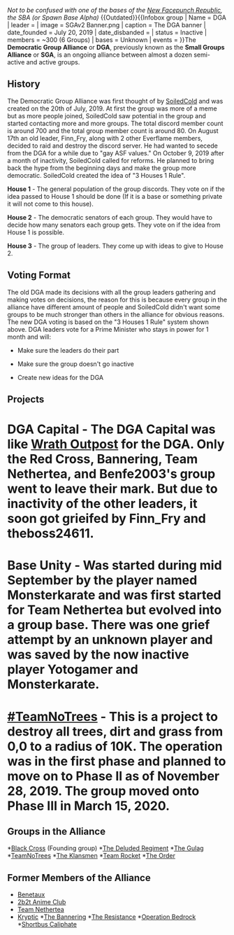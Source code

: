 *Not to be confused with one of the bases of the [New Facepunch Republic](https://2b2t.miraheze.org/wiki/New_Facepunch_Republic), the SBA (or Spawn Base Alpha)*
{{Outdated}}{{Infobox group
| Name = DGA
| leader =
| image = SGAv2 Banner.png
| caption = The DGA banner
| date_founded = July 20, 2019
| date_disbanded =
| status = Inactive
| members = ~300 (6 Groups)
| bases = Unknown
| events =
}}The **Democratic Group Alliance** or **DGA**, previously known as the **Small Groups Alliance** or **SGA**, is an ongoing alliance between almost a dozen semi-active and active groups.

## History
The Democratic Group Alliance was first thought of by [SoiledCold](https://2b2t.miraheze.org/wiki/SoiledCold) and was created on the 20th of July, 2019. At first the group was more of a meme but as more people joined, SoiledCold saw potential in the group and started contacting more and more groups. The total discord member count is around 700 and the total group member count is around 80. On August 17th an old leader, Finn_Fry, along with 2 other Everflame members, decided to raid and destroy the discord server. He had wanted to secede from the DGA for a while due to "gay ASF values." On October 9, 2019 after a month of inactivity, SoiledCold called for reforms. He planned to bring back the hype from the beginning days and make the group more democratic. SoiledCold created the idea of "3 Houses 1 Rule".

**House 1** - The general population of the group discords. They vote on if the idea passed to House 1 should be done (If it is a base or something private it will not come to this house).

**House 2** - The democratic senators of each group. They would have to decide how many senators each group gets. They vote on if the idea from House 1 is possible.

**House 3** - The group of leaders. They come up with ideas to give to House 2.
## Voting Format
The old DGA made its decisions with all the group leaders gathering and making votes on decisions, the reason for this is because every group in the alliance have different amount of people and SoiledCold didn't want some groups to be much stronger than others in the alliance for obvious reasons. The new DGA voting is based on the "3 Houses 1 Rule" system shown above. DGA leaders vote for a Prime Minister who stays in power for 1 month and will:

- Make sure the leaders do their part

- Make sure the group doesn't go inactive

- Create new ideas for the DGA

## Projects
# DGA Capital - The DGA Capital was like [Wrath Outpost](https://2b2t.miraheze.org/wiki/Wrath_Outpost) for the DGA. Only the Red Cross, Bannering, Team Nethertea, and Benfe2003's group went to leave their mark. But due to inactivity of the other leaders, it soon got grieifed by Finn_Fry and theboss24611.
# Base Unity - Was started during mid September by the player named Monsterkarate and was first started for Team Nethertea but evolved into a group base. There was one grief attempt by an unknown player and was saved by the now inactive player Yotogamer and Monsterkarate.
# [#TeamNoTrees](https://2b2t.miraheze.org/wiki/#TeamNoTrees) - This is a project to destroy all trees, dirt and grass from 0,0 to a radius of 10K. The operation was in the first phase and planned to move on to Phase II as of November 28, 2019. The group moved onto Phase III in March 15, 2020.

## Groups in the Alliance
*[Black Cross](https://2b2t.miraheze.org/wiki/Black_Cross) (Founding group)
*[The Deluded Regiment](https://2b2t.miraheze.org/wiki/The_Deluded_Regiment)
*[The Gulag](https://2b2t.miraheze.org/wiki/The_Gulag)
*[TeamNoTrees](https://2b2t.miraheze.org/wiki/TeamNoTrees)
*[The Klansmen](https://2b2t.miraheze.org/wiki/The_Klansmen)
*[Team Rocket](https://2b2t.miraheze.org/wiki/Team_Rocket)
*[The Order](https://2b2t.miraheze.org/wiki/The_Order)

## Former Members of the Alliance
* [Benetaux](https://2b2t.miraheze.org/wiki/Benetaux)
* [2b2t Anime Club](https://2b2t.miraheze.org/wiki/2b2t_anime_club)
* [Team Nethertea](https://2b2t.miraheze.org/wiki/Team_Nethertea)
* [Kryptic](https://2b2t.miraheze.org/wiki/Kryptic)
*[The Bannering](https://2b2t.miraheze.org/wiki/The_Bannering)
*[The Resistance](https://2b2t.miraheze.org/wiki/The_Resistance)
*[Operation Bedrock](https://2b2t.miraheze.org/wiki/Operation_Bedrock)
*[Shortbus Caliphate](https://2b2t.miraheze.org/wiki/Shortbus_Caliphate)